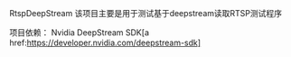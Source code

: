 RtspDeepStream
该项目主要是用于测试基于deepstream读取RTSP测试程序

项目依赖：
Nvidia DeepStream SDK[a href:https://developer.nvidia.com/deepstream-sdk]
